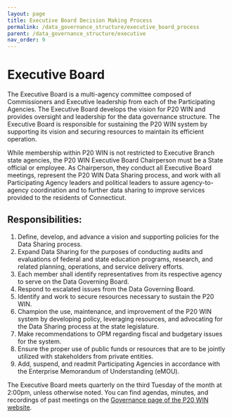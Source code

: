 ```yaml
---
layout: page
title: Executive Board Decision Making Process
permalink: /data_governance_structure/executive_board_process
parent: /data_governance_structure/executive
nav_order: 9
---
```


# Executive Board

The Executive Board is a multi-agency committee composed of Commissioners and Executive leadership from each of the Participating Agencies. The Executive Board develops the vision for P20 WIN and provides oversight and leadership for the data governance structure. The Executive Board is responsible for sustaining the P20 WIN system by supporting its vision and securing resources to maintain its efficient operation.  

While membership within P20 WIN is not restricted to Executive Branch state agencies, the P20 WIN Executive Board Chairperson must be a State official or employee. As Chairperson, they conduct all Executive Board meetings, represent the P20 WIN Data Sharing process, and work with all Participating Agency leaders and political leaders to assure agency-to-agency coordination and to further data sharing to improve services provided to the residents of Connecticut.  

## Responsibilities:

1. Define, develop, and advance a vision and supporting policies for the Data Sharing process.  
2. Expand Data Sharing for the purposes of conducting audits and evaluations of federal and state education programs, research, and related planning, operations, and service delivery efforts.  
3. Each member shall identify representatives from its respective agency to serve on the Data Governing Board.  
4. Respond to escalated issues from the Data Governing Board.  
5. Identify and work to secure resources necessary to sustain the P20 WIN.  
6. Champion the use, maintenance, and improvement of the P20 WIN system by developing policy, leveraging resources, and advocating for the Data Sharing process at the state legislature.  
7. Make recommendations to OPM regarding fiscal and budgetary issues for the system.  
8. Ensure the proper use of public funds or resources that are to be jointly utilized with stakeholders from private entities.  
9. Add, suspend, and readmit Participating Agencies in accordance with the Enterprise Memorandum of Understanding (eMOU).  

The Executive Board meets quarterly on the third Tuesday of the month at 2:00pm, unless otherwise noted. You can find agendas, minutes, and recordings of past meetings on the [Governance page of the P20 WIN website](https://portal.ct.gov/OPM/P20Win/Governance).  

